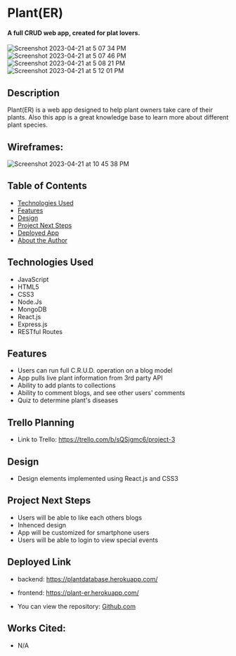 # Plant(ER)

#### A full CRUD web app, created for plat lovers.
![Screenshot 2023-04-21 at 5 07 34 PM](https://user-images.githubusercontent.com/116773111/233751231-8df9a46e-4c51-4014-9fd4-bf2d4fb19c43.png)
![Screenshot 2023-04-21 at 5 07 46 PM](https://user-images.githubusercontent.com/116773111/233751239-ab54a10a-8849-4bc1-9f90-a913cc9c81af.png)
![Screenshot 2023-04-21 at 5 08 21 PM](https://user-images.githubusercontent.com/116773111/233751241-c43d872a-dd3b-44d7-8f04-550767cf1051.png)
![Screenshot 2023-04-21 at 5 12 01 PM](https://user-images.githubusercontent.com/116773111/233751244-96c74f6b-b0d2-4ab7-b176-059d5de1c5dc.png)

## Description
Plant(ER) is a web app designed to help plant owners take care of their plants. Also this app is a great knowledge base to learn more about different plant species.

## Wireframes:
![Screenshot 2023-04-21 at 10 45 38 PM](https://user-images.githubusercontent.com/116773111/233765319-638fc542-6c47-4cd9-97de-6ebddc821fc3.png)


## Table of Contents
* [Technologies Used](#technologiesused)
* [Features](#features)
* [Design](#design)
* [Project Next Steps](#nextsteps)
* [Deployed App](#deployment)
* [About the Author](#author)

## <a name="technologiesused"></a>Technologies Used
* JavaScript
* HTML5
* CSS3
* Node.Js
* MongoDB
* React.js
* Express.js
* RESTful Routes


## Features
* Users can run full C.R.U.D. operation on a blog model
* App pulls live plant information from 3rd party API
* Ability to add plants to collections
* Ability to comment blogs, and see other users' comments
* Quiz to determine plant's diseases

## Trello Planning
* Link to Trello: https://trello.com/b/sQSjgmc6/project-3

## <a name="design"></a>Design
* Design elements implemented using React.js and CSS3


## <a name="nextsteps"></a>Project Next Steps
* Users will be able to like each others blogs
* Inhenced design
* App will be customized for smartphone users
* Users will be able to login to view special events

## <a name="deployment"></a>Deployed Link
* backend: https://plantdatabase.herokuapp.com/
* frontend: https://plant-er.herokuapp.com/


* You can view the repository:
[Github.com](https://github.com/taariqelliott/project-3-planter)

    
## Works Cited:
* N/A

